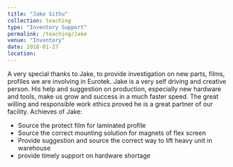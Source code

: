 ```yaml
---
title: "Jake Sithu"
collection: teaching
type: "Inventory Support"
permalink: /teaching/Jake
venue: "Inventory"
date: 2018-01-27
location:
---
```

A very special thanks to Jake, to provide investigation on new parts, films, profiles we are involving in Eurotek. Jake is a very self driving and creative person. His help and suggestion on production, especially new hardware and tools, make us grow and success in a much faster speed. The great willing and responsible work ethics proved he is a great partner of our facility.
Achieves of Jake:
* Source the protect film for laminated profile
* Source the correct mounting solution for magnets of flex screen
* Provide suggestion and source the correct way to lift heavy unit in warehouse
* provide timely support on hardware shortage
